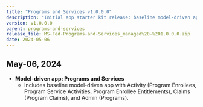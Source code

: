 ```yaml
---
title: "Programs and Services v1.0.0.0"
description: "Initial app starter kit release: baseline model-driven app for programs, enrollees, claims, and activities."
version: v1.0.0.0
parent: programs-and-services
release_file: MS-Fed-Programs-and-Services_managed%20-%201.0.0.0.zip
date: 2024-05-06
---
```


## May-06, 2024

-   **Model-driven app: Programs and Services**
    - Includes baseline model-driven app with Activity (Program Enrollees, Program Service Activities, Program Enrollee Entitlements), Claims (Program Claims), and Admin (Programs).
